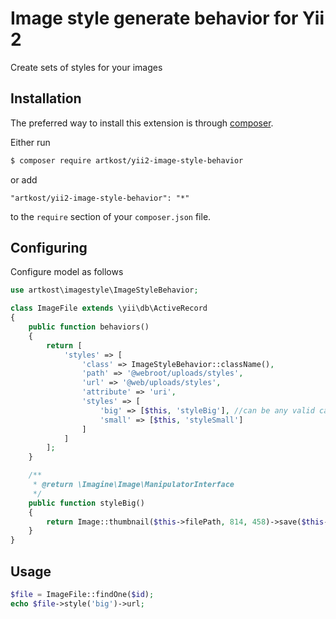 # Image style generate behavior for Yii 2

Create sets of styles for your images

## Installation

The preferred way to install this extension is through [composer](http://getcomposer.org/download/).

Either run

```bash
$ composer require artkost/yii2-image-style-behavior
```

or add

```
"artkost/yii2-image-style-behavior": "*"
```

to the `require` section of your `composer.json` file.

## Configuring

Configure model as follows

```php
use artkost\imagestyle\ImageStyleBehavior;

class ImageFile extends \yii\db\ActiveRecord
{
    public function behaviors()
    {
        return [
            'styles' => [
                'class' => ImageStyleBehavior::className(),
                'path' => '@webroot/uploads/styles',
                'url' => '@web/uploads/styles',
                'attribute' => 'uri',
                'styles' => [
                    'big' => [$this, 'styleBig'], //can be any valid callable
                    'small' => [$this, 'styleSmall']
                ]
            ]
        ];
    }

    /**
     * @return \Imagine\Image\ManipulatorInterface
     */
    public function styleBig()
    {
        return Image::thumbnail($this->filePath, 814, 458)->save($this->style('big')->path);
    }
}
```

## Usage

```php
$file = ImageFile::findOne($id);
echo $file->style('big')->url;
```
